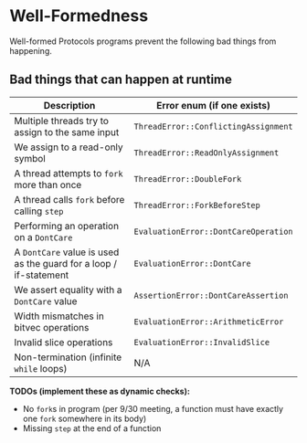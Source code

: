 # Well-Formedness

Well-formed Protocols programs prevent the following bad things from happening.

## Bad things that can happen at runtime

| **Description**                                                   | **Error enum** (if one exists)       |
|-------------------------------------------------------------------|--------------------------------------|
| Multiple threads try to assign to the same input                  | `ThreadError::ConflictingAssignment` |
| We assign to a read-only symbol                                   | `ThreadError::ReadOnlyAssignment`    |
| A thread attempts to `fork` more than once                        | `ThreadError::DoubleFork`            |
| A thread calls `fork` before calling `step`                       | `ThreadError::ForkBeforeStep`        |
| Performing an operation on a `DontCare`                           | `EvaluationError::DontCareOperation` |
| A `DontCare` value is used as the guard for a loop / if-statement | `EvaluationError::DontCare`          |
| We assert equality with a `DontCare` value                        | `AssertionError::DontCareAssertion`  |
| Width mismatches in bitvec operations                             | `EvaluationError::ArithmeticError`   |
| Invalid slice operations                                          | `EvaluationError::InvalidSlice`      |
| Non-termination (infinite `while` loops)                          | N/A                                  |

**TODOs (implement these as dynamic checks):**
- No `fork`s in program (per 9/30 meeting, a function must have exactly one `fork` somewhere in its body)
- Missing `step` at the end of a function
